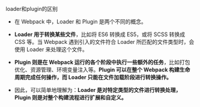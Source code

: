 loader和plugin的区别
- 在 Webpack 中，Loader 和 Plugin 是两个不同的概念。

- **Loader 用于转换某些文件**，比如将 ES6 转换成 ES5，或将 SCSS 转换成 CSS 等。当 Webpack 遇到引入的文件符合 Loader 所匹配的文件类型时，会使用 Loader 来处理这个文件。

- **Plugin 则是在 Webpack 运行的各个阶段中执行一些额外的任务**，比如打包优化、资源管理、环境变量注入等。**Plugin 可以在整个 Webpack 构建生命周期完成任何操作，而 Loader 只能在文件加载阶段进行转换操作。**

- 因此，可以简单地理解为：**Loader 是对特定类型的文件进行转换处理，Plugin 则是对整个构建流程进行扩展和自定义。**